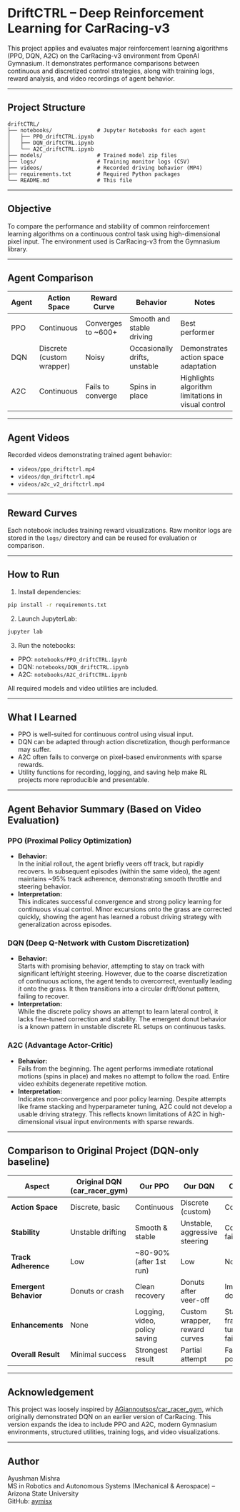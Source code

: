 # DriftCTRL – Deep Reinforcement Learning for CarRacing-v3

This project applies and evaluates major reinforcement learning algorithms (PPO, DQN, A2C) on the CarRacing-v3 environment from OpenAI Gymnasium. It demonstrates performance comparisons between continuous and discretized control strategies, along with training logs, reward analysis, and video recordings of agent behavior.

---

## Project Structure

```
driftCTRL/
├── notebooks/              # Jupyter Notebooks for each agent
│   ├── PPO_driftCTRL.ipynb
│   ├── DQN_driftCTRL.ipynb
│   └── A2C_driftCTRL.ipynb
├── models/                 # Trained model zip files
├── logs/                   # Training monitor logs (CSV)
├── videos/                 # Recorded driving behavior (MP4)
├── requirements.txt        # Required Python packages
└── README.md               # This file
```

---

## Objective

To compare the performance and stability of common reinforcement learning algorithms on a continuous control task using high-dimensional pixel input. The environment used is CarRacing-v3 from the Gymnasium library.

---

## Agent Comparison

| Agent | Action Space | Reward Curve | Behavior | Notes |
|-------|--------------|--------------|----------|-------|
| PPO   | Continuous   | Converges to ~600+ | Smooth and stable driving | Best performer |
| DQN   | Discrete (custom wrapper) | Noisy | Occasionally drifts, unstable | Demonstrates action space adaptation |
| A2C   | Continuous   | Fails to converge | Spins in place | Highlights algorithm limitations in visual control |

---

## Agent Videos

Recorded videos demonstrating trained agent behavior:

- `videos/ppo_driftctrl.mp4`
- `videos/dqn_driftctrl.mp4`
- `videos/a2c_v2_driftctrl.mp4`

---

## Reward Curves

Each notebook includes training reward visualizations. Raw monitor logs are stored in the `logs/` directory and can be reused for evaluation or comparison.

---

## How to Run

1. Install dependencies:

```bash
pip install -r requirements.txt
```

2. Launch JupyterLab:

```bash
jupyter lab
```

3. Run the notebooks:

- PPO: `notebooks/PPO_driftCTRL.ipynb`
- DQN: `notebooks/DQN_driftCTRL.ipynb`
- A2C: `notebooks/A2C_driftCTRL.ipynb`

All required models and video utilities are included.

---

## What I Learned

- PPO is well-suited for continuous control using visual input.
- DQN can be adapted through action discretization, though performance may suffer.
- A2C often fails to converge on pixel-based environments with sparse rewards.
- Utility functions for recording, logging, and saving help make RL projects more reproducible and presentable.


---

## Agent Behavior Summary (Based on Video Evaluation)

### PPO (Proximal Policy Optimization)
- **Behavior:**  
  In the initial rollout, the agent briefly veers off track, but rapidly recovers. In subsequent episodes (within the same video), the agent maintains ~95% track adherence, demonstrating smooth throttle and steering behavior.
- **Interpretation:**  
  This indicates successful convergence and strong policy learning for continuous visual control. Minor excursions onto the grass are corrected quickly, showing the agent has learned a robust driving strategy with generalization across episodes.

### DQN (Deep Q-Network with Custom Discretization)
- **Behavior:**  
  Starts with promising behavior, attempting to stay on track with significant left/right steering. However, due to the coarse discretization of continuous actions, the agent tends to overcorrect, eventually leading it onto the grass. It then transitions into a circular drift/donut pattern, failing to recover.
- **Interpretation:**  
  While the discrete policy shows an attempt to learn lateral control, it lacks fine-tuned correction and stability. The emergent donut behavior is a known pattern in unstable discrete RL setups on continuous tasks.

### A2C (Advantage Actor-Critic)
- **Behavior:**  
  Fails from the beginning. The agent performs immediate rotational motions (spins in place) and makes no attempt to follow the road. Entire video exhibits degenerate repetitive motion.
- **Interpretation:**  
  Indicates non-convergence and poor policy learning. Despite attempts like frame stacking and hyperparameter tuning, A2C could not develop a usable driving strategy. This reflects known limitations of A2C in high-dimensional visual input environments with sparse rewards.

---

## Comparison to Original Project (DQN-only baseline)

| Aspect | Original DQN (car_racer_gym) | Our PPO | Our DQN | Our A2C |
|--------|-------------------------------|----------|----------|----------|
| **Action Space** | Discrete, basic | Continuous | Discrete (custom) | Continuous |
| **Stability** | Unstable drifting | Smooth & stable | Unstable, aggressive steering | Completely failed |
| **Track Adherence** | Low | ~80-90% (after 1st run) | Low | None |
| **Emergent Behavior** | Donuts or crash | Clean recovery | Donuts after veer-off | Immediate donuts |
| **Enhancements** | None | Logging, video, policy saving | Custom wrapper, reward curves | Stack frames, tuned but failed |
| **Overall Result** | Minimal success | Strongest result | Partial attempt | Failed policy |


---

## Acknowledgement

This project was loosely inspired by [AGiannoutsos/car_racer_gym](https://github.com/AGiannoutsos/car_racer_gym), which originally demonstrated DQN on an earlier version of CarRacing. This version expands the idea to include PPO and A2C, modern Gymnasium environments, structured utilities, training logs, and video visualizations.

---

## Author

Ayushman Mishra  
MS in Robotics and Autonomous Systems (Mechanical & Aerospace) – Arizona State University  
GitHub: [aymisx](https://github.com/aymisx)
